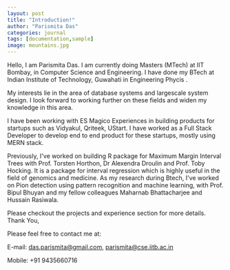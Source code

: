 ```yaml
---
layout: post
title: "Introduction!"
author: "Parismita Das"
categories: journal
tags: [documentation,sample]
image: mountains.jpg
---
```


Hello, I am Parismita Das. I am currently doing Masters (MTech) at IIT Bombay, in Computer Science and Engineering. I have done my BTech at Indian Institute of Technology, Guwahati in Engineering Phycis .

My interests lie in the area of database systems and largescale system design. I look forward to working further on these fields and widen my knowledge in this area.

I have been working with ES Magico Experiences in building products for startups such as Vidyakul, Qriteek, UStart. I have worked as a Full Stack Developer to develop end to end product for these startups, mostly using MERN stack.

Previously, I've worked on building R package for Maximum Margin Interval Trees with Prof. Torsten Horthon, Dr Alexendra Droulin and Prof. Toby Hocking. It is a package for interval regression which is highly useful in the field of genomics and medicine. As my research during Btech, I've worked on Pion detection using pattern recognition and machine learning, with Prof. Bipul Bhuyan and my fellow colleagues Maharnab Bhattacharjee and Hussain Rasiwala.

Please checkout the projects and experience section for more details. Thank You,

Please feel free to contact me at: 

E-mail: das.parismita@gmail.com, parismita@cse.iitb.ac.in

Mobile: +91 9435660716
